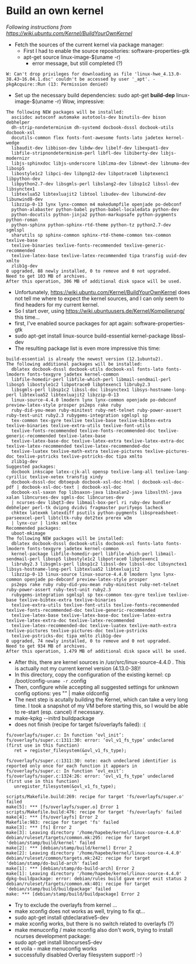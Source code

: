 # Build an own kernel

_Following instructions from https://wiki.ubuntu.com/Kernel/BuildYourOwnKernel_

* Fetch the sources of the current kernel via package manager:
  * First I had to enable the source repositories: software-properties-gtk
  * apt-get source linux-image-$(uname -r)
    * error message, but still completed (?)
```
W: Can't drop privileges for downloading as file 'linux-hwe_4.13.0-38.43~16.04.1.dsc' couldn't be accessed by user '_apt'. - pkgAcquire::Run (13: Permission denied)
```
* Set up the necessary build dependencies:
sudo apt-get **build-dep** linux-image-$(uname -r)
Wow, impressive:
```
The following NEW packages will be installed:
  asciidoc autoconf automake autotools-dev binutils-dev bison debhelper
  dh-strip-nondeterminism dh-systemd docbook-dsssl docbook-utils docbook-xsl
  docutils-common flex fonts-font-awesome fonts-lato jadetex kernel-wedge
  libaudit-dev libbison-dev libdw-dev libelf-dev libexpat1-dev
  libfile-stripnondeterminism-perl libfl-dev libiberty-dev libjs-modernizr
  libjs-sphinxdoc libjs-underscore liblzma-dev libnewt-dev libnuma-dev libosp5
  libostyle1c2 libpci-dev libpng12-dev libpotrace0 libptexenc1 libpython-dev
  libpython2.7-dev libsgmls-perl libslang2-dev libsp1c2 libssl-dev libsynctex1
  libtexlua52 libtexluajit2 libtool libudev-dev libunwind-dev libunwind8-dev
  libzzip-0-13 lynx lynx-common m4 makedumpfile openjade po-debconf
  python-alabaster python-babel python-babel-localedata python-dev
  python-docutils python-jinja2 python-markupsafe python-pygments python-roman
  python-sphinx python-sphinx-rtd-theme python-tz python2.7-dev sgmlspl
  sharutils sp sphinx-common sphinx-rtd-theme-common tex-common texlive-base
  texlive-binaries texlive-fonts-recommended texlive-generic-recommended
  texlive-latex-base texlive-latex-recommended tipa transfig uuid-dev xmlto
  zlib1g-dev
0 upgraded, 88 newly installed, 0 to remove and 0 not upgraded.
Need to get 103 MB of archives.
After this operation, 306 MB of additional disk space will be used.
```
* Unfortunately, https://wiki.ubuntu.com/Kernel/BuildYourOwnKernel does 
not tell me where to expect the kernel sources, and I can only seem to 
find headers for my current kernel.
* So I start over, using https://wiki.ubuntuusers.de/Kernel/Kompilierung/ this time...
* first, I've enabled source packages for apt again: software-properties-gtk
* sudo apt-get install linux-source build-essential kernel-package libssl-dev
* The resulting package list is even more impressive this time:
```
build-essential is already the newest version (12.1ubuntu2).
The following additional packages will be installed:
  dblatex docbook-dsssl docbook-utils docbook-xsl fonts-lato fonts-lmodern fonts-texgyre jadetex kernel-common
  libfile-homedir-perl libfile-which-perl libmail-sendmail-perl libosp5 libostyle1c2 libpotrace0 libptexenc1 libruby2.3
  libsgmls-perl libsp1c2 libssl-doc libsynctex1 libsys-hostname-long-perl libtexlua52 libtexluajit2 libzzip-0-13
  linux-source-4.4.0 lmodern lynx lynx-common openjade po-debconf preview-latex-style prosper ps2eps rake ruby
  ruby-did-you-mean ruby-minitest ruby-net-telnet ruby-power-assert ruby-test-unit ruby2.3 rubygems-integration sgmlspl sp
  tex-common tex-gyre texlive texlive-base texlive-bibtex-extra texlive-binaries texlive-extra-utils texlive-font-utils
  texlive-fonts-recommended texlive-fonts-recommended-doc texlive-generic-recommended texlive-latex-base
  texlive-latex-base-doc texlive-latex-extra texlive-latex-extra-doc texlive-latex-recommended texlive-latex-recommended-doc
  texlive-luatex texlive-math-extra texlive-pictures texlive-pictures-doc texlive-pstricks texlive-pstricks-doc tipa xmlto
  zlib1g-dev
Suggested packages:
  docbook inkscape latex-cjk-all opensp texlive-lang-all texlive-lang-cyrillic texlive-xetex transfig xindy
  docbook-dsssl-doc dbtoepub docbook-xsl-doc-html | docbook-xsl-doc-pdf | docbook-xsl-doc-text | docbook-xsl-doc
  docbook-xsl-saxon fop libsaxon-java libxalan2-java libxslthl-java xalan libncurses-dev sgmls-doc libncurses-dev
  | ncurses-dev libqt3-dev libmail-box-perl ri ruby-dev bundler debhelper perl-tk dvipng dvidvi fragmaster purifyeps lacheck
  chktex latexmk latexdiff psutils python-pygments libspreadsheet-parseexcel-perl libtcltk-ruby dot2tex prerex w3m
  | lynx-cur | links xmltex
Recommended packages:
  uboot-mkimage
The following NEW packages will be installed:
  dblatex docbook-dsssl docbook-utils docbook-xsl fonts-lato fonts-lmodern fonts-texgyre jadetex kernel-common
  kernel-package libfile-homedir-perl libfile-which-perl libmail-sendmail-perl libosp5 libostyle1c2 libpotrace0 libptexenc1
  libruby2.3 libsgmls-perl libsp1c2 libssl-dev libssl-doc libsynctex1 libsys-hostname-long-perl libtexlua52 libtexluajit2
  libzzip-0-13 linux-source linux-source-4.4.0 lmodern lynx lynx-common openjade po-debconf preview-latex-style prosper
  ps2eps rake ruby ruby-did-you-mean ruby-minitest ruby-net-telnet ruby-power-assert ruby-test-unit ruby2.3
  rubygems-integration sgmlspl sp tex-common tex-gyre texlive texlive-base texlive-bibtex-extra texlive-binaries
  texlive-extra-utils texlive-font-utils texlive-fonts-recommended texlive-fonts-recommended-doc texlive-generic-recommended
  texlive-latex-base texlive-latex-base-doc texlive-latex-extra texlive-latex-extra-doc texlive-latex-recommended
  texlive-latex-recommended-doc texlive-luatex texlive-math-extra texlive-pictures texlive-pictures-doc texlive-pstricks
  texlive-pstricks-doc tipa xmlto zlib1g-dev
0 upgraded, 74 newly installed, 0 to remove and 0 not upgraded.
Need to get 934 MB of archives.
After this operation, 1.479 MB of additional disk space will be used.
```
* After this, there are kernel sources in /usr/src/linux-source-4.4.0 . This is actually not my current kernel version (4.13.0-38)!
* In this directory, copy the configuration of the existing kernel: cp /boot/config-`uname -r` .config
* Then, configure while accepting all suggested settings for unknown config options: yes "" | make oldconfig
* The next step is acutally building the Kernel, which can take a very long time. I took a snapshot of my VM before starting this, so I would be able to re-start (esp. cancel) if necessary.
* make-kpkg --initrd buildpackage
* does not finish (recipe for target fs/overlayfs failed): :(
```
fs/overlayfs/super.c: In function ‘ovl_init’:
fs/overlayfs/super.c:1311:30: error: ‘ovl_v1_fs_type’ undeclared (first use in this function)
   ret = register_filesystem(&ovl_v1_fs_type);
                              ^
fs/overlayfs/super.c:1311:30: note: each undeclared identifier is reported only once for each function it appears in
fs/overlayfs/super.c: In function ‘ovl_exit’:
fs/overlayfs/super.c:1324:26: error: ‘ovl_v1_fs_type’ undeclared (first use in this function)
   unregister_filesystem(&ovl_v1_fs_type);
                          ^
scripts/Makefile.build:269: recipe for target 'fs/overlayfs/super.o' failed
make[5]: *** [fs/overlayfs/super.o] Error 1
scripts/Makefile.build:476: recipe for target 'fs/overlayfs' failed
make[4]: *** [fs/overlayfs] Error 2
Makefile:983: recipe for target 'fs' failed
make[3]: *** [fs] Error 2
make[3]: Leaving directory '/home/hapebe/kernel/linux-source-4.4.0'
debian/ruleset/targets/common.mk:295: recipe for target 'debian/stamp/build/kernel' failed
make[2]: *** [debian/stamp/build/kernel] Error 2
make[2]: Leaving directory '/home/hapebe/kernel/linux-source-4.4.0'
debian/ruleset/common/targets.mk:242: recipe for target 'debian/stamp/do-build-arch' failed
make[1]: *** [debian/stamp/do-build-arch] Error 2
make[1]: Leaving directory '/home/hapebe/kernel/linux-source-4.4.0'
dpkg-buildpackage: error: debian/rules build gave error exit status 2
debian/ruleset/targets/common.mk:401: recipe for target 'debian/stamp/build/buildpackage' failed
make: *** [debian/stamp/build/buildpackage] Error 2
```
* Try to exclude the overlayfs from kernel ...
* make xconfig does not works as well, trying to fix qt...
* sudo apt-get install qtdeclarative5-dev
* make xconfig works, but there is no switch related to overlayfs (?)
* make menuconfig / make nconfig also don't work, trying to install ncurses development package:
* sudo apt-get install libncurses5-dev
* et voila - make menuconfig works
* successfully disabled Overlay filesystem support! :-)
